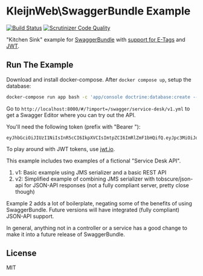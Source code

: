 # KleijnWeb\SwaggerBundle Example 
[![Build Status](https://travis-ci.org/kleijnweb/swagger-bundle-example.svg?branch=master)](https://travis-ci.org/kleijnweb/swagger-bundle-example)
[![Scrutinizer Code Quality](https://scrutinizer-ci.com/g/kleijnweb/swagger-bundle-example/badges/quality-score.png?b=master)](https://scrutinizer-ci.com/g/kleijnweb/swagger-bundle-example/?branch=master)

"Kitchen Sink" example for [SwaggerBundle](https://github.com/kleijnweb/swagger-bundle) with [support for E-Tags](https://github.com/kleijnweb/rest-e-tag-bundle) and [JWT](https://github.com/kleijnweb/jwt-bundle).

## Run The Example

Download and install docker-compose. After `docker compose up`, setup the database:

```bash
docker-compose run app bash -c 'app/console doctrine:database:create --no-interaction && app/console doctrine:migrations:migrate --no-interaction && app/console doctrine:fixtures:load --no-interaction'
```

Go to `http://localhost:8000/#/?import=/swagger/service-desk/v1.yml` to get a Swagger Editor where you can try out the API.

You'll need the following token (prefix with "Bearer "):

```
eyJhbGciOiJIUzI1NiIsInR5cCI6IkpXVCIsImtpZCI6ImRlZmF1bHQifQ.eyJpc3MiOiJodHRwOi8vYXBpLnNlcnZlcjIuY29tL29hdXRoMi90b2tlbiIsInBybiI6ImFwaSJ9.TpL9LHFleMFwTHQARqW1WunJcHqd7MQKMA_YjhMwjUA
```

To play around with JWT tokens, use [jwt.io](http://jwt.io/).

This example includes two examples of a fictional "Service Desk API".

1. v1: Basic example using JMS serializer and a basic REST API
2. v2: Simplified example of combining JMS serializer with tobscure/json-api for JSON-API responses (not a fully compliant server, pretty close though)

Example 2 adds a lot of boilerplate, negating some of the benefits of using SwaggerBundle. Future versions will have integrated (fully compliant) JSON-API support.

In general, anything not in a controller or a service has a good change to make it into a future release of SwaggerBundle.

## License

MIT
